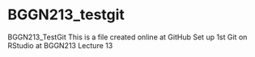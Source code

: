# BGGN213_testgit
BGGN213_TestGit
This is a file created online at GitHub
Set up 1st Git on RStudio at BGGN213 Lecture 13
